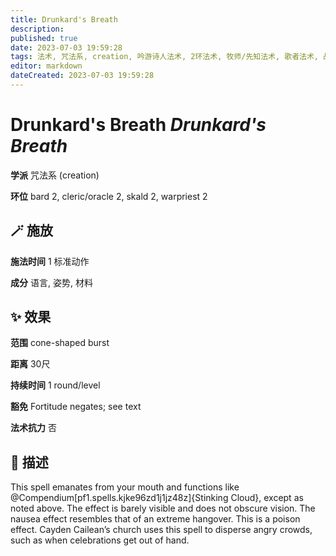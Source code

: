 ```yaml
---
title: Drunkard's Breath
description: 
published: true
date: 2023-07-03 19:59:28
tags: 法术, 咒法系, creation, 吟游诗人法术, 2环法术, 牧师/先知法术, 歌者法术, 战斗祭司法术
editor: markdown
dateCreated: 2023-07-03 19:59:28
---
```


# **Drunkard's Breath** *Drunkard's Breath*

**学派** 咒法系 (creation) 

**环位** bard 2, cleric/oracle 2, skald 2, warpriest 2

## 🪄 施放

**施法时间** 1 标准动作

**成分** 语言, 姿势, 材料

## ✨ 效果  

**范围** cone-shaped burst

**距离** 30尺  

**持续时间** 1 round/level 

**豁免** Fortitude negates; see text

**法术抗力** 否

## 📖 描述

This spell emanates from your mouth and functions like @Compendium[pf1.spells.kjke96zd1j1jz48z]{Stinking Cloud}, except as noted above. The effect is barely visible and does not obscure vision. The nausea effect resembles that of an extreme hangover. This is a poison effect. Cayden Cailean&rsquo;s church uses this spell to disperse angry crowds, such as when celebrations get out of hand.
    